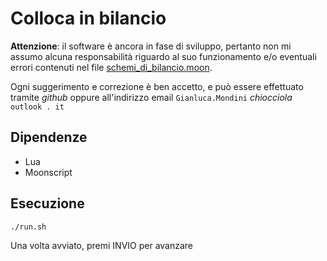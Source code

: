 # Colloca in bilancio

**Attenzione**: il software è ancora in fase di sviluppo, pertanto non mi assumo alcuna responsabilità riguardo al suo funzionamento e/o eventuali errori contenuti nel file [schemi_di_bilancio.moon](schemi_di_bilancio.moon).

Ogni suggerimento e correzione è ben accetto, e può essere effettuato tramite _github_ oppure all'indirizzo email `Gianluca.Mondini` _chiocciola_ `outlook . it`

## Dipendenze

- Lua
- Moonscript

## Esecuzione

```bash
./run.sh
```

Una volta avviato, premi INVIO per avanzare
